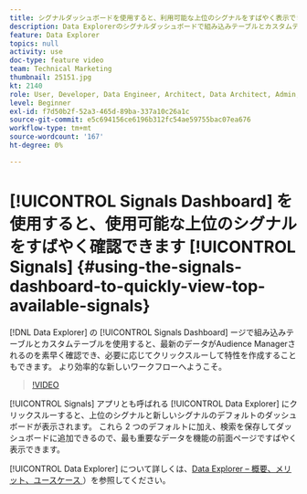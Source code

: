 ```yaml
---
title: シグナルダッシュボードを使用すると、利用可能な上位のシグナルをすばやく表示できます
description: Data Explorerのシグナルダッシュボードで組み込みテーブルとカスタムテーブルを使用する方法を説明します。 最新のデータがAudience Managerされてくるのをすばやく確認したり、必要に応じてクリックスルーして特性を作成したりできます。 より効率的な新しいワークフローへようこそ。
feature: Data Explorer
topics: null
activity: use
doc-type: feature video
team: Technical Marketing
thumbnail: 25151.jpg
kt: 2140
role: User, Developer, Data Engineer, Architect, Data Architect, Admin, Leader
level: Beginner
exl-id: f7d50b2f-52a3-465d-89ba-337a10c26a1c
source-git-commit: e5c694156ce6196b312fc54ae59755bac07ea676
workflow-type: tm+mt
source-wordcount: '167'
ht-degree: 0%

---
```


# [!UICONTROL Signals Dashboard] を使用すると、使用可能な上位のシグナルをすばやく確認できます [!UICONTROL Signals] {#using-the-signals-dashboard-to-quickly-view-top-available-signals}

[!DNL Data Explorer] の [!UICONTROL Signals Dashboard] ージで組み込みテーブルとカスタムテーブルを使用すると、最新のデータがAudience Managerされるのを素早く確認でき、必要に応じてクリックスルーして特性を作成することもできます。 より効率的な新しいワークフローへようこそ。

>[!VIDEO](https://video.tv.adobe.com/v/327523/?quality=12&captions=jpn)

[!UICONTROL Signals] アプリとも呼ばれる [!UICONTROL Data Explorer] にクリックスルーすると、上位のシグナルと新しいシグナルのデフォルトのダッシュボードが表示されます。 これら 2 つのデフォルトに加え、検索を保存してダッシュボードに追加できるので、最も重要なデータを機能の前面ページですばやく表示できます。

[!UICONTROL Data Explorer] について詳しくは、[Data Explorer – 概要、メリット、ユースケース ](https://experienceleague.adobe.com/docs/audience-manager/user-guide/features/data-explorer/data-explorer-overview.html?lang=ja)）を参照してください。
